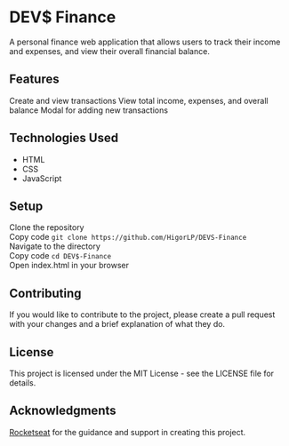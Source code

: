 # DEV$ Finance
A personal finance web application that allows users to track their income and expenses, and view their overall financial balance.

## Features
Create and view transactions
View total income, expenses, and overall balance
Modal for adding new transactions

## Technologies Used
- HTML
- CSS
- JavaScript

## Setup
Clone the repository\
Copy code `git clone https://github.com/HigorLP/DEVS-Finance`\
Navigate to the directory\
Copy code `cd DEV$-Finance`\
Open index.html in your browser

## Contributing
If you would like to contribute to the project, please create a pull request with your changes and a brief explanation of what they do.

## License
This project is licensed under the MIT License - see the LICENSE file for details.

## Acknowledgments
[Rocketseat](https://www.rocketseat.com.br/) for the guidance and support in creating this project.
